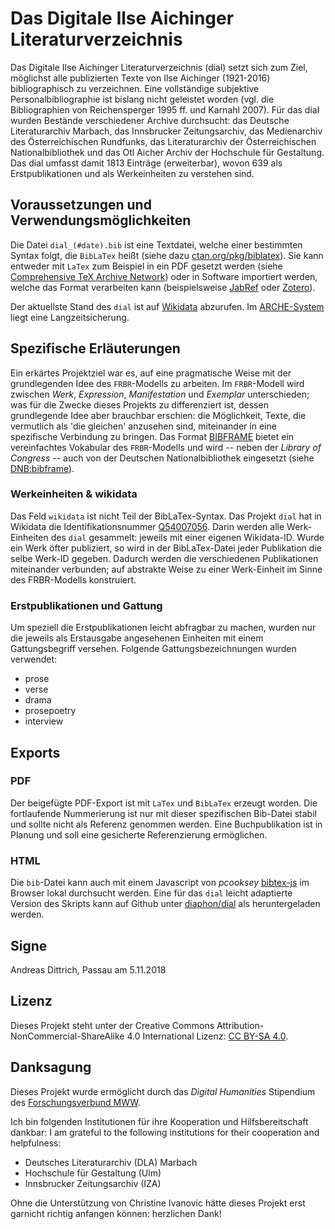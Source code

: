 # Das Digitale Ilse Aichinger Literaturverzeichnis

Das Digitale Ilse Aichinger Literaturverzeichnis (dial) setzt sich zum Ziel, möglichst alle publizierten Texte von Ilse Aichinger (1921-2016) bibliographisch zu verzeichnen. Eine vollständige subjektive Personalbibliographie ist bislang nicht geleistet worden (vgl. die Bibliographien von Reichensperger 1995 ff. und Karnahl 2007). Für das dial wurden Bestände verschiedener Archive durchsucht: das Deutsche Literaturarchiv Marbach, das Innsbrucker Zeitungsarchiv, das Medienarchiv des Österreichischen Rundfunks, das Literaturarchiv der Österreichischen Nationalbibliothek und das Otl Aicher Archiv der Hochschule für Gestaltung. Das dial umfasst damit 1813 Einträge (erweiterbar), wovon 639 als Erstpublikationen und als Werkeinheiten zu verstehen sind.

## Voraussetzungen und Verwendungsmöglichkeiten

Die Datei `dial_(#date).bib` ist eine Textdatei, welche einer bestimmten Syntax folgt, die `BibLaTex` heißt (siehe dazu [ctan.org/pkg/biblatex](https://ctan.org/pkg/biblatex)). Sie kann entweder mit `LaTex` zum Beispiel in ein PDF gesetzt werden (siehe [Comprehensive TeX Archive Network](https://ctan.org/)) oder in Software importiert werden, welche das Format verarbeiten kann (beispielsweise [JabRef](https://www.jabref.org/) oder [Zotero](https://www.zotero.org/)).

Der aktuellste Stand des `dial` ist auf [Wikidata](https://www.wikidata.org/wiki/Q54007056) abzurufen. Im [ARCHE-System](https://arche.acdh.oeaw.ac.at/) liegt eine Langzeitsicherung.

## Spezifische Erläuterungen

Ein erkärtes Projektziel war es, auf eine pragmatische Weise mit der grundlegenden Idee des `FRBR`-Modells zu arbeiten. Im `FRBR`-Modell wird zwischen *Werk*, *Expression*, *Manifestation* und *Exemplar* unterschieden; was für die Zwecke dieses Projekts zu differenziert ist, dessen grundlegende Idee aber brauchbar erschien: die Möglichkeit, Texte, die vermutlich als 'die gleichen' anzusehen sind, miteinander in eine spezifische Verbindung zu bringen. Das Format [BIBFRAME](http://bibframe.org/) bietet ein vereinfachtes Vokabular des `FRBR`-Modells und wird -- neben der *Library of Congress* -- auch von der Deutschen Nationalbibliothek eingesetzt (siehe [DNB:bibframe](http://www.dnb.de/bibframe)).

### Werkeinheiten & wikidata

Das Feld `wikidata` ist nicht Teil der BibLaTex-Syntax. Das Projekt `dial` hat in Wikidata die Identifikationsnummer [Q54007056](https://www.wikidata.org/wiki/Q54007056). Darin werden alle Werk-Einheiten des `dial` gesammelt: jeweils mit einer eigenen Wikidata-ID. Wurde ein Werk öfter publiziert, so wird in der BibLaTex-Datei jeder Publikation die selbe Werk-ID gegeben. Dadurch werden die verschiedenen Publikationen miteinander verbunden; auf abstrakte Weise zu einer Werk-Einheit im Sinne des FRBR-Modells konstruiert.

### Erstpublikationen und Gattung

Um speziell die Erstpublikationen leicht abfragbar zu machen, wurden nur die jeweils als Erstausgabe angesehenen Einheiten mit einem Gattungsbegriff versehen. Folgende Gattungsbezeichnungen wurden verwendet:

* prose
* verse
* drama
* prosepoetry
* interview

## Exports

### PDF

Der beigefügte PDF-Export ist mit `LaTex` und `BibLaTex` erzeugt worden. Die fortlaufende Nummerierung ist nur mit dieser spezifischen Bib-Datei stabil und sollte nicht als Referenz genommen werden. Eine Buchpublikation ist in Planung und soll eine gesicherte Referenzierung ermöglichen.

### HTML

Die `bib`-Datei kann auch mit einem Javascript von *pcooksey* [bibtex-js](https://github.com/pcooksey/bibtex-js) im Browser lokal durchsucht werden. Eine für das `dial` leicht adaptierte Version des Skripts kann auf Github unter [diaphon/dial](https://github.com/diaphon/dial) als heruntergeladen werden.

## Signe

Andreas Dittrich, Passau am 5.11.2018

## Lizenz

Dieses Projekt steht unter der Creative Commons Attribution-NonCommercial-ShareAlike 4.0 International Lizenz: [CC BY-SA 4.0](http://creativecommons.org/licenses/by-nc-sa/4.0/).

## Danksagung

Dieses Projekt wurde ermöglicht durch das *Digital Humanities* Stipendium des [Forschungsverbund MWW](http://www.mww-forschung.de/). 

Ich bin folgenden Institutionen für ihre Kooperation und Hilfsbereitschaft dankbar:
I am grateful to the following institutions for their cooperation and helpfulness:

* Deutsches Literaturarchiv (DLA) Marbach
* Hochschule für Gestaltung (Ulm)
* Innsbrucker Zeitungsarchiv (IZA)

Ohne die Unterstützung von Christine Ivanovic hätte dieses Projekt erst garnicht richtig anfangen können: herzlichen Dank!